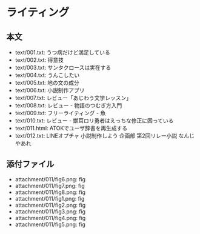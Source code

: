 # ライティング

## 本文

- text/001.txt:  うつ病だけど満足している
- text/002.txt:  得意技
- text/003.txt:  サンタクロースは実在する
- text/004.txt:  うんこしたい
- text/005.txt:  地の文の成分
- text/006.txt:  小説制作アプリ
- text/007.txt:  レビュー「あじわう文学レッスン」
- text/008.txt:  レビュー - 物語のつむぎ方入門
- text/009.txt:  フリーライティング - 魚
- text/010.txt:  レビュー - 獣耳ロリ勇者はえっちな修正に困っている
- text/011.html: ATOKでユーザ辞書を再生成する
- text/012.txt:  LINEオプチャ 小説制作しよう 企画部 第2回リレー小説 なんじやあれ

## 添付ファイル

- attachment/011/fig6.png: fig
- attachment/011/fig7.png: fig
- attachment/011/fig8.png: fig
- attachment/011/fig1.png: fig
- attachment/011/fig2.png: fig
- attachment/011/fig3.png: fig
- attachment/011/fig4.png: fig
- attachment/011/fig5.png: fig
